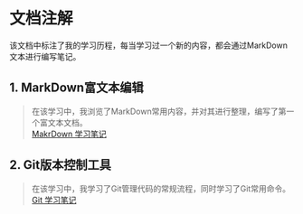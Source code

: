 # 文档注解
该文档中标注了我的学习历程，每当学习过一个新的内容，都会通过MarkDown文本进行编写笔记。  
## 1. MarkDown富文本编辑
> 在该学习中，我浏览了MarkDown常用内容，并对其进行整理，编写了第一个富文本文档。  
> [MakrDown 学习笔记](https://github.com/acompe/study/blob/master/MarkDown/MarkDown%E5%AD%A6%E4%B9%A0.md)
## 2. Git版本控制工具
> 在该学习中，我学习了Git管理代码的常规流程，同时学习了Git常用命令。  
>[Git 学习笔记](https://github.com/acompe/study/blob/master/Git/readme.md)